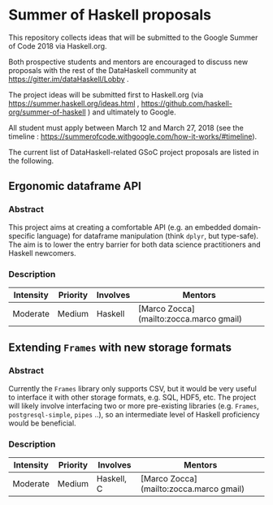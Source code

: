 # Summer of Haskell proposals

This repository collects ideas that will be submitted to the Google Summer of Code 2018 via Haskell.org.

Both prospective students and mentors are encouraged to discuss new proposals with the rest of the DataHaskell community at https://gitter.im/dataHaskell/Lobby .

The project ideas will be submitted first to Haskell.org (via https://summer.haskell.org/ideas.html , https://github.com/haskell-org/summer-of-haskell ) and ultimately to Google. 

All student must apply between March 12 and March 27, 2018 (see the timeline : https://summerofcode.withgoogle.com/how-it-works/#timeline).

The current list of DataHaskell-related GSoC project proposals are listed in the following.




## Ergonomic dataframe API

### Abstract

This project aims at creating a comfortable API (e.g. an embedded domain-specific language) for dataframe manipulation (think `dplyr`, but type-safe). The aim is to lower the entry barrier for both data science practitioners and Haskell newcomers. 

### Description

| **Intensity** | **Priority** | **Involves**  | **Mentors** |
| ------------- | -----------| ------------- | ----------- |
| Moderate      | Medium     | Haskell       | [Marco Zocca](mailto:zocca.marco gmail) |



## Extending `Frames` with new storage formats

### Abstract

Currently the `Frames` library only supports CSV, but it would be very useful to interface it with other storage formats, e.g. SQL, HDF5, etc.
The project will likely involve interfacing two or more pre-existing libraries (e.g. `Frames`, `postgresql-simple`, `pipes` ..), so an intermediate level of Haskell proficiency would be beneficial.

### Description

| **Intensity** | **Priority**  | **Involves**  | **Mentors** |
| ------------- | -----------| ------------- | ----------- |
| Moderate      | Medium     | Haskell, C    | [Marco Zocca](mailto:zocca.marco gmail) |